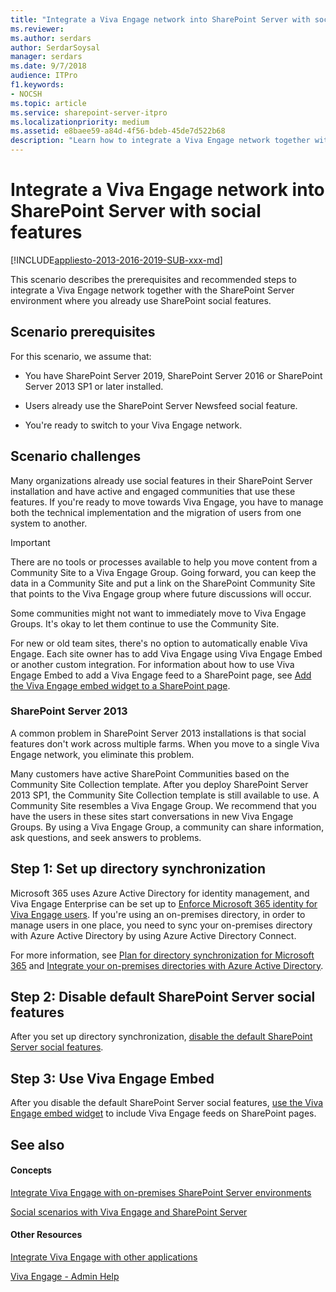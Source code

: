 ```yaml
---
title: "Integrate a Viva Engage network into SharePoint Server with social features"
ms.reviewer: 
ms.author: serdars
author: SerdarSoysal
manager: serdars
ms.date: 9/7/2018
audience: ITPro
f1.keywords:
- NOCSH
ms.topic: article
ms.service: sharepoint-server-itpro
ms.localizationpriority: medium
ms.assetid: e8baee59-a84d-4f56-bdeb-45de7d522b68
description: "Learn how to integrate a Viva Engage network together with the SharePoint Server environment where you already use SharePoint social features."
---
```


# Integrate a Viva Engage network into SharePoint Server with social features

[!INCLUDE[appliesto-2013-2016-2019-SUB-xxx-md](../includes/appliesto-2013-2016-2019-SUB-xxx-md.md)] 
  
This scenario describes the prerequisites and recommended steps to integrate a Viva Engage network together with the SharePoint Server environment where you already use SharePoint social features.
  
## Scenario prerequisites

For this scenario, we assume that:
  
- You have SharePoint Server 2019, SharePoint Server 2016 or SharePoint Server 2013 SP1 or later installed.
    
- Users already use the SharePoint Server Newsfeed social feature.
    
- You're ready to switch to your Viva Engage network.
    
## Scenario challenges

Many organizations already use social features in their SharePoint Server installation and have active and engaged communities that use these features. If you're ready to move towards Viva Engage, you have to manage both the technical implementation and the migration of users from one system to another.
  

  
> [!IMPORTANT]
> There are no tools or processes available to help you move content from a Community Site to a Viva Engage Group. Going forward, you can keep the data in a Community Site and put a link on the SharePoint Community Site that points to the Viva Engage group where future discussions will occur. 
  
Some communities might not want to immediately move to Viva Engage Groups. It's okay to let them continue to use the Community Site.
  
For new or old team sites, there's no option to automatically enable Viva Engage. Each site owner has to add Viva Engage using Viva Engage Embed or another custom integration. For information about how to use Viva Engage Embed to add a Viva Engage feed to a SharePoint page, see [Add the Viva Engage embed widget to a SharePoint page](add-the-viva-engage-embed-widget-to-a-sharepoint-page.md).
  
### SharePoint Server 2013

A common problem in SharePoint Server 2013 installations is that social features don't work across multiple farms. When you move to a single Viva Engage network, you eliminate this problem.
  
Many customers have active SharePoint Communities based on the Community Site Collection template. After you deploy SharePoint Server 2013 SP1, the Community Site Collection template is still available to use. A Community Site resembles a Viva Engage Group. We recommend that you have the users in these sites start conversations in new Viva Engage Groups. By using a Viva Engage Group, a community can share information, ask questions, and seek answers to problems.

## Step 1: Set up directory synchronization

Microsoft 365 uses Azure Active Directory for identity management, and Viva Engage Enterprise can be set up to [Enforce Microsoft 365 identity for Viva Engage users](/viva/engage/configure-your-viva-engage-network/enforce-office-365-identity). If you're using an on-premises directory, in order to manage users in one place, you need to sync your on-premises directory with Azure Active Directory by using Azure Active Directory Connect. 
  
For more information, see [Plan for directory synchronization for Microsoft 365](/microsoft-365/enterprise/plan-for-directory-synchronization) and [Integrate your on-premises directories with Azure Active Directory](/azure/active-directory/hybrid/whatis-hybrid-identity).
  
## Step 2: Disable default SharePoint Server social features

After you set up directory synchronization, [disable the default SharePoint Server social features](hide-sharepoint-server-social-features.md).
  
## Step 3: Use Viva Engage Embed

After you disable the default SharePoint Server social features, [use the Viva Engage embed widget](add-the-viva-engage-embed-widget-to-a-sharepoint-page.md) to include Viva Engage feeds on SharePoint pages. 
  
## See also

#### Concepts

[Integrate Viva Engage with on-premises SharePoint Server environments](integrate-viva-engage-with-on-premises-sharepoint-server-environments.md)
  
[Social scenarios with Viva Engage and SharePoint Server](social-scenarios-with-viva-engage-and-sharepoint-server.md)
#### Other Resources

[Integrate Viva Engage with other applications](/viva/engage/integrate-viva-engage-with-other-apps/integrate-with-other-applications)

[Viva Engage - Admin Help](/viva/engage/viva-engage-landing-page)